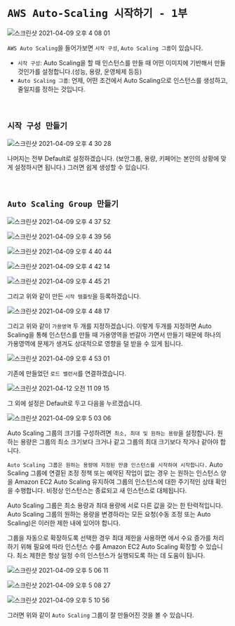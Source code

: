 # `AWS Auto-Scaling 시작하기 - 1부`

![스크린샷 2021-04-09 오후 4 08 01](https://user-images.githubusercontent.com/45676906/114142317-c5808d80-994d-11eb-8f61-4ca778994269.png)

`AWS Auto Scaling`을 들어가보면 `시작 구성`, `Auto Scaling 그룹`이 있습니다. 

- `시작 구성`: Auto Scaling을 할 때 인스턴스를 만들 때 어떤 이미지에 기반해서 만들 것인가를 설정합니다.(성능, 용량, 운영체제 등등) 
- `Auto Scaling 그룹`: 언제, 어떤 조건에서 Auto Scaling으로 인스턴스를 생성하고, 줄일지를 정하는 것입니다. 

<br>

## `시작 구성 만들기`

![스크린샷 2021-04-09 오후 4 30 28](https://user-images.githubusercontent.com/45676906/114145102-0928c680-9951-11eb-8263-7d2516dec22d.png)

나머지는 전부 Default로 설정하겠습니다. (보안그룹, 용량, 키페어는 본인의 상황에 맞게 설정하시면 됩니다.) 그러면 쉽게 생성할 수 있습니다. 

<br>

## `Auto Scaling Group 만들기`

![스크린샷 2021-04-09 오후 4 37 52](https://user-images.githubusercontent.com/45676906/114146025-0e3a4580-9952-11eb-8680-5eb70f4a7efd.png)

![스크린샷 2021-04-09 오후 4 39 56](https://user-images.githubusercontent.com/45676906/114146186-42ae0180-9952-11eb-974c-e8162bc8e461.png)

![스크린샷 2021-04-09 오후 4 40 44](https://user-images.githubusercontent.com/45676906/114146344-70934600-9952-11eb-866b-d5d2eab1e8bc.png)

![스크린샷 2021-04-09 오후 4 42 14](https://user-images.githubusercontent.com/45676906/114146596-c0720d00-9952-11eb-9f55-deb50376e734.png)

![스크린샷 2021-04-09 오후 4 45 21](https://user-images.githubusercontent.com/45676906/114147027-3d04eb80-9953-11eb-89e3-f550f5e491f3.png)

그리고 위와 같이 만든 `시작 템플릿`을 등록하겠습니다. 

![스크린샷 2021-04-09 오후 4 48 17](https://user-images.githubusercontent.com/45676906/114147358-9836de00-9953-11eb-8a9e-9721da2a738c.png)

그리고 위와 같이 `가용영역` 두 개를 지정하겠습니다. 이렇게 두개를 지정하면 Auto Scaling을 통해 인스턴스를 만들 때 가용영역을 번갈아 가면서 만들기 때문에 하나의 가용영역에 문제가 생겨도 상대적으로 영향을 덜 받을 수 있게 됩니다. 

![스크린샷 2021-04-09 오후 4 53 01](https://user-images.githubusercontent.com/45676906/114147927-2d39d700-9954-11eb-9b49-efbb6e5c82a9.png)

기존에 만들었던 `로드 밸런서`를 연결하겠습니다. 

![스크린샷 2021-04-12 오전 11 09 15](https://user-images.githubusercontent.com/45676906/114331711-95203580-9b7f-11eb-8432-f3fc444d4d2d.png)

그 외에 설정은 Default로 두고 다음을 누르겠습니다. 

![스크린샷 2021-04-09 오후 5 03 06](https://user-images.githubusercontent.com/45676906/114149222-a38b0900-9955-11eb-96b4-427f402d7754.png)

Auto Scaling 그룹의 크기를 구성하려면` 최소, 최대 및 원하는 용량`을 설정합니다. 원하는 용량은 그룹의 최소 크기보다 크거나 같고 그룹의 최대 크기보다 작거나 같아야 합니다.

`Auto Scaling 그룹은 원하는 용량에 지정된 만큼 인스턴스를 시작하여 시작합니다.` Auto Scaling 그룹에 연결된 조정 정책 또는 예약된 작업이 없는 경우 는 원하는 인스턴스 양을 Amazon EC2 Auto Scaling 유지하여 그룹의 인스턴스에 대한 주기적인 상태 확인을 수행합니다. 비정상 인스턴스는 종료되고 새 인스턴스로 대체됩니다.

Auto Scaling 그룹은 최소 용량과 최대 용량에 서로 다른 값을 갖는 한 탄력적입니다. Auto Scaling 그룹의 원하는 용량을 변경하라는 모든 요청(수동 조정 또는 Auto Scaling)은 이러한 제한 내에 있어야 합니다.

그룹을 자동으로 확장하도록 선택한 경우 최대 제한을 사용하면 에서 수요 증가를 처리하기 위해 필요에 따라 인스턴스 수를 Amazon EC2 Auto Scaling 확장할 수 있습니다. 최소 제한은 항상 일정 수의 인스턴스가 실행되도록 하는 데 도움이 됩니다.

![스크린샷 2021-04-09 오후 5 06 11](https://user-images.githubusercontent.com/45676906/114149666-1dbb8d80-9956-11eb-8119-60a03ebd88ea.png)

![스크린샷 2021-04-09 오후 5 08 27](https://user-images.githubusercontent.com/45676906/114149863-55c2d080-9956-11eb-967a-f21cf7eb0347.png)

![스크린샷 2021-04-09 오후 5 10 56](https://user-images.githubusercontent.com/45676906/114150053-8d317d00-9956-11eb-83dd-eccdb857deb6.png)

그러면 위와 같이 `Auto Scaling` 그룹이 잘 만들어진 것을 볼 수 있습니다. 

